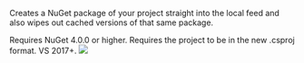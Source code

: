 Creates a NuGet package of your project straight into the local feed and also wipes out cached versions of that same package.

Requires NuGet 4.0.0 or higher.
Requires the project to be in the new .csproj format. VS 2017+. ![](http://cdn.0x33.io/LocalPackage.Demo.gif)
